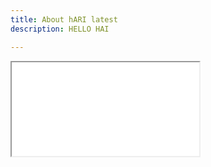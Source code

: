```yaml
---
title: About hARI latest
description: HELLO HAI

---
```

<iframe src="[https://capture.navattic.com/3IYJ2FuugLcvASdaEwLM](https://capture.navattic.com/3IYJ2FuugLcvASdaEwLM "https://capture.navattic.com/3IYJ2FuugLcvASdaEwLM")"></iframe>